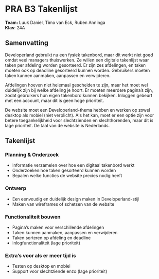 # PRA B3 Takenlijst  

**Team:** Luuk Daniel, Timo van Eck, Ruben Anninga  
**Klas:** 24A  

## Samenvatting  
Developerland gebruikt nu een fysiek takenbord, maar dit werkt niet goed omdat veel managers thuiswerken. Ze willen een digitale takenlijst waar taken per afdeling worden gesorteerd. Er zijn zes afdelingen, en taken moeten ook op deadline gesorteerd kunnen worden. Gebruikers moeten taken kunnen aanmaken, aanpassen en verwijderen.  

Afdelingen hoeven niet helemaal gescheiden te zijn, maar het moet wel duidelijk zijn bij welke afdeling je hoort. Er moeten meerdere pagina’s zijn, zodat gebruikers hun eigen takenbord kunnen bekijken. Inloggen gebeurt met een account, maar dit is geen hoge prioriteit.  

De website moet een Developerland-thema hebben en werken op zowel desktop als mobiel (niet verplicht). Als het kan, moet er een optie zijn voor betere toegankelijkheid voor slechtzienden en slechthorenden, maar dit is lage prioriteit. De taal van de website is Nederlands.  

## Takenlijst  

### Planning & Onderzoek  
- Informatie verzamelen over hoe een digitaal takenbord werkt  
- Onderzoeken hoe taken gesorteerd kunnen worden  
- Bepalen welke functies de website precies nodig heeft  

### Ontwerp  
- Een eenvoudig en duidelijk design maken in Developerland-stijl  
- Maken van wireframes of schetsen van de website  

### Functionaliteit bouwen  
- Pagina’s maken voor verschillende afdelingen  
- Taken kunnen aanmaken, aanpassen en verwijderen  
- Taken sorteren op afdeling en deadline  
- Inlogfunctionaliteit (lage prioriteit)  

### Extra’s voor als er meer tijd is  
- Testen op desktop en mobiel  
- Support voor slechtziende enzo (lage prioriteit)  
